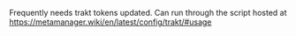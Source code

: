 Frequently needs trakt tokens updated. Can run through the script hosted at https://metamanager.wiki/en/latest/config/trakt/#usage